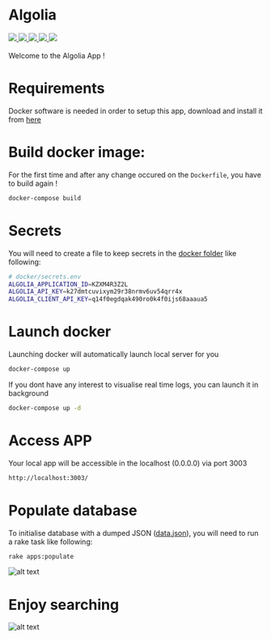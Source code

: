 # Algolia
<a href="http://ruby-doc.org/core-2.3.1/">
  <img src="https://img.shields.io/badge/Ruby-2.3.1-yellow.svg">
</a>
<a href="http://www.rubydoc.info/gems/rails">
  <img src="https://img.shields.io/badge/Rails-5.1.4-yellow.svg">
</a>
<a href="https://hub.docker.com/_/postgres/">
  <img src="https://img.shields.io/badge/Postgres-9.5.2-yellow.svg">
</a>
<a href="https://hub.docker.com/_/ruby/">
  <img src="https://img.shields.io/badge/Docker-ruby:2.3.1 slim-yellow.svg">
</a>
<a href="https://try-algolia.herokuapp.com/">
  <img src="https://img.shields.io/badge/Heroku-Production-blue.svg">
</a>
<br /><br />
Welcome to the Algolia App !

# Requirements
Docker software is needed in order to setup this app, download and install it from [here](https://docs.docker.com/docker-for-mac/)

# Build docker image:
For the first time and after any change occured on the `Dockerfile`, you have to build again !
``` bash
docker-compose build
```
# Secrets
You will need to create a file to keep secrets in the [docker folder](docker/) like following:
``` bash
# docker/secrets.env
ALGOLIA_APPLICATION_ID=KZXM4R3Z2L
ALGOLIA_API_KEY=k27dmtcuvixym29r38nrmv6uv54qrr4x
ALGOLIA_CLIENT_API_KEY=q14f0egdqak490ro0k4f0ijs68aaaua5
```

# Launch docker
Launching docker will automatically launch local server for you
``` bash
docker-compose up
```
If you dont have any interest to visualise real time logs, you can launch it in background
``` bash
docker-compose up -d
```

# Access APP
Your local app will be accessible in the localhost (0.0.0.0) via port 3003
``` bash
http://localhost:3003/
```

# Populate database
To initialise database with a dumped JSON ([data.json](db/data/data.json)), you will need to run a rake task like following:
``` bash
rake apps:populate
```
![alt text](https://image.ibb.co/ibwPTk/Capture_d_e_cran_2017_09_17_a_17_55_32.png)

# Enjoy searching
![alt text](https://image.ibb.co/gz95ZQ/Capture_d_e_cran_2017_09_22_a_01_47_50.png)
